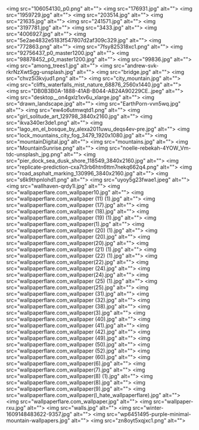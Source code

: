 <img src="106054130_p0.png" alt=""\>
<img src="176931.jpg" alt=""\>
<img src="1959729.jpg" alt=""\>
<img src="203514.jpg" alt=""\>
<img src="21635.jpg" alt=""\>
<img src="241571.jpg" alt=""\>
<img src="3197781.jpg" alt=""\>
<img src="3433.jpg" alt=""\>
<img src="4006927.jpg" alt=""\>
<img src="5e2ae4832e5183f547807d2af309c329.jpg" alt=""\>
<img src="772863.png" alt=""\>
<img src="7fsy825318xc1.png" alt=""\>
<img src="92756437_p0_master1200.jpg" alt=""\>
<img src="98878452_p0_master1200.jpg" alt=""\>
<img src="99836.jpg" alt=""\>
<img src="among_trees1.jpg" alt=""\>
<img src="andrew-svk-rkrNzXwtSgg-unsplash.jpg" alt=""\>
<img src="bridge.jpg" alt=""\>
<img src="chvz5i3kvjud1.png" alt=""\>
<img src="city_mountain.jpg" alt=""\>
<img src="cliffs_waterfalls_mist_nature_68876_2560x1440.jpg" alt=""\>
<img src="DB0B3B0A-1888-41AB-B044-AB24A90229CE..jpeg" alt=""\>
<img src="desktop__on4gxlz1xv6u_xlarge.jpg" alt=""\>
<img src="drawn_landscape.jpg" alt=""\>
<img src="EarthPorn-vvn5wq.jpg" alt=""\>
<img src="ew4o6utmwqtd1.png" alt=""\>
<img src="girl_solitude_art_129798_3840x2160.jpg" alt=""\>
<img src="ikva340er3de1.png" alt=""\>
<img src="lago_en_el_bosque_by_alexa2011uwu_deqs4ev-pre.jpg" alt=""\>
<img src="lock_mountains_city_fog_3479_1920x1080.jpg" alt=""\>
<img src="mountainDigital.jpg" alt=""\>
<img src="mountains.jpg" alt=""\>
<img src="MountainSunrise.png" alt=""\>
<img src="noelle-rebekah-4YOW_Vm-tdc-unsplash_jpg.png" alt=""\>
<img src="pier_dock_sea_dusk_shore_118549_3840x2160.jpg" alt=""\>
<img src="replicate-prediction-cxa7t3rb6htn6ttm7nekq662q4.png" alt=""\>
<img src="road_asphalt_marking_130996_3840x2160.jpg" alt=""\>
<img src="s6k9thpnlohd1.png" alt=""\>
<img src="uyoy5g23fwae1.jpeg" alt=""\>
<img src="wallhaven-qrdy1l.jpg" alt=""\>
<img src="wallpaperflare.com_wallpaper10.jpg" alt=""\>
<img src="wallpaperflare.com_wallpaper (11) (1).jpg" alt=""\>
<img src="wallpaperflare.com_wallpaper (17).jpg" alt=""\>
<img src="wallpaperflare.com_wallpaper (18).jpg" alt=""\>
<img src="wallpaperflare.com_wallpaper (19) (1).jpg" alt=""\>
<img src="wallpaperflare.com_wallpaper(1).jpg" alt=""\>
<img src="wallpaperflare.com_wallpaper (20) (1).jpg" alt=""\>
<img src="wallpaperflare.com_wallpaper (20).jpg" alt=""\>
<img src="wallpaperflare.com_wallpaper(20).jpg" alt=""\>
<img src="wallpaperflare.com_wallpaper (21) (1).jpg" alt=""\>
<img src="wallpaperflare.com_wallpaper (22) (1).jpg" alt=""\>
<img src="wallpaperflare.com_wallpaper(22).jpg" alt=""\>
<img src="wallpaperflare.com_wallpaper (24).jpg" alt=""\>
<img src="wallpaperflare.com_wallpaper(24).jpg" alt=""\>
<img src="wallpaperflare.com_wallpaper (25) (1).jpg" alt=""\>
<img src="wallpaperflare.com_wallpaper(25).jpg" alt=""\>
<img src="wallpaperflare.com_wallpaper (31).jpg" alt=""\>
<img src="wallpaperflare.com_wallpaper (32).jpg" alt=""\>
<img src="wallpaperflare.com_wallpaper (38).jpg" alt=""\>
<img src="wallpaperflare.com_wallpaper(3).jpg" alt=""\>
<img src="wallpaperflare.com_wallpaper (40).jpg" alt=""\>
<img src="wallpaperflare.com_wallpaper (41).jpg" alt=""\>
<img src="wallpaperflare.com_wallpaper (42).jpg" alt=""\>
<img src="wallpaperflare.com_wallpaper (49).jpg" alt=""\>
<img src="wallpaperflare.com_wallpaper (50).jpg" alt=""\>
<img src="wallpaperflare.com_wallpaper (52).jpg" alt=""\>
<img src="wallpaperflare.com_wallpaper (60).jpg" alt=""\>
<img src="wallpaperflare.com_wallpaper(6).jpg" alt=""\>
<img src="wallpaperflare.com_wallpaper(7).jpg" alt=""\>
<img src="wallpaperflare.com_wallpaper(8) (1).jpg" alt=""\>
<img src="wallpaperflare.com_wallpaper(8).jpg" alt=""\>
<img src="wallpaperflare.com_wallpaper(9).jpg" alt=""\>
<img src="wallpaperflare.com_wallpaper(I_hate_wallpaperflare).jpg" alt=""\>
<img src="wallpaperflare.com_wallpaper.jpg" alt=""\>
<img src="wallpaper-rxu.jpg" alt=""\>
<img src="walls.jpg" alt=""\>
<img src="winter-1609148483622-9357.jpg" alt=""\>
<img src="wp6451495-purple-minimal-mountain-wallpapers.jpg" alt=""\>
<img src="zn8oyt5xqjxc1.png" alt=""\>
